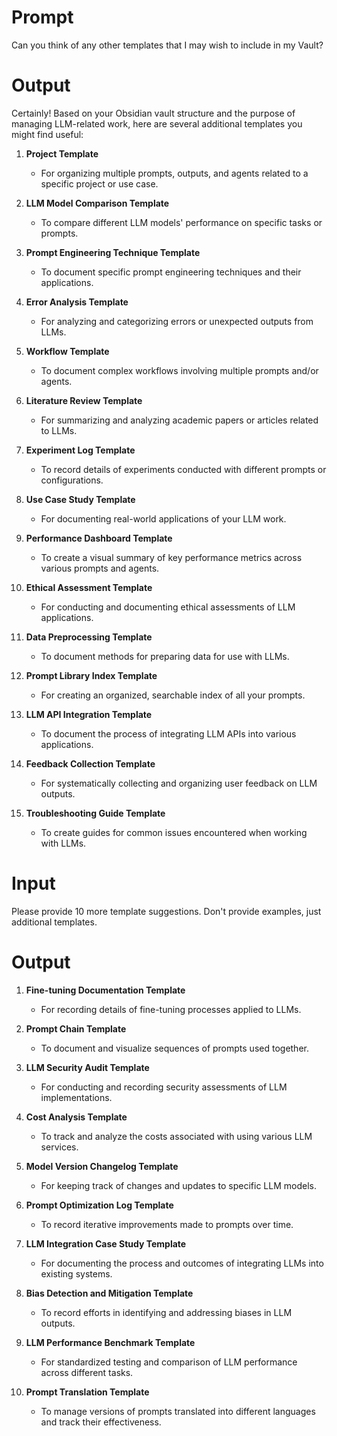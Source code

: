 # Prompt

Can you think of any other templates that I may wish to include in my Vault?

# Output

Certainly! Based on your Obsidian vault structure and the purpose of managing LLM-related work, here are several additional templates you might find useful:

1. **Project Template**
   - For organizing multiple prompts, outputs, and agents related to a specific project or use case.

2. **LLM Model Comparison Template**
   - To compare different LLM models' performance on specific tasks or prompts.

3. **Prompt Engineering Technique Template**
   - To document specific prompt engineering techniques and their applications.

4. **Error Analysis Template**
   - For analyzing and categorizing errors or unexpected outputs from LLMs.

5. **Workflow Template**
   - To document complex workflows involving multiple prompts and/or agents.

6. **Literature Review Template**
   - For summarizing and analyzing academic papers or articles related to LLMs.

7. **Experiment Log Template**
   - To record details of experiments conducted with different prompts or configurations.

8. **Use Case Study Template**
   - For documenting real-world applications of your LLM work.

9. **Performance Dashboard Template**
   - To create a visual summary of key performance metrics across various prompts and agents.

10. **Ethical Assessment Template**
    - For conducting and documenting ethical assessments of LLM applications.

11. **Data Preprocessing Template**
    - To document methods for preparing data for use with LLMs.

12. **Prompt Library Index Template**
    - For creating an organized, searchable index of all your prompts.

13. **LLM API Integration Template**
    - To document the process of integrating LLM APIs into various applications.

14. **Feedback Collection Template**
    - For systematically collecting and organizing user feedback on LLM outputs.

15. **Troubleshooting Guide Template**
    - To create guides for common issues encountered when working with LLMs.

# Input

Please provide 10 more template suggestions. Don't provide examples, just additional templates.

# Output

1. **Fine-tuning Documentation Template**
   - For recording details of fine-tuning processes applied to LLMs.

2. **Prompt Chain Template**
   - To document and visualize sequences of prompts used together.

3. **LLM Security Audit Template**
   - For conducting and recording security assessments of LLM implementations.

4. **Cost Analysis Template**
   - To track and analyze the costs associated with using various LLM services.

5. **Model Version Changelog Template**
   - For keeping track of changes and updates to specific LLM models.

6. **Prompt Optimization Log Template**
   - To record iterative improvements made to prompts over time.

7. **LLM Integration Case Study Template**
   - For documenting the process and outcomes of integrating LLMs into existing systems.

8. **Bias Detection and Mitigation Template**
   - To record efforts in identifying and addressing biases in LLM outputs.

9. **LLM Performance Benchmark Template**
   - For standardized testing and comparison of LLM performance across different tasks.

10. **Prompt Translation Template**
    - To manage versions of prompts translated into different languages and track their effectiveness.

